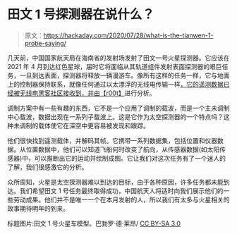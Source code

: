 # 田文 1 号探测器在说什么？

> 原文：<https://hackaday.com/2020/07/28/what-is-the-tianwen-1-probe-saying/>

几天前，中国国家航天局在海南省的发射场发射了田文一号火星探测器。它应该在 2021 年 4 月到达红色星球，届时它将面临从其轨道组件发射表面探测器的艰巨任务，一旦到达表面，探测器将释放一辆漫游车。像所有这样的任务一样，它与地面上的控制器保持联系，就像任何通过以太漂浮的无线电传输一样[，它的遥测数据已经被无线电黑客社区接收到，并由【r00t】](http://www.r00t.cz/Sats/Tianwen1)进行分析。

调制方案中有一些有趣的东西，它不是一个应用了调制的载波，而是一个主未调制中心载波，数据出现在一系列子载波上。这是它作为太空探测器的一个特点吗？这种未调制的载体使它在深空中更容易被发现和跟踪。

他们很快找到遥测载体，并解码其帧。它携带一系列数据集，包括位置和仪器数据。从位置数据中，他们可以知道飞船何时改变了航向，从传感器数据(如太阳传感器)中，可以推断出它的运动并绘制成图。它让我们对这次任务有了一个迷人的了解，我们很感激它的分析。

众所周知，火星是太空探测器难以到达的目标，由于各种原因，许多任务都未能到达。我们希望田文 1 号任务最终取得成功，中国航天人将适时向我们展示他们的一些劳动成果。他们并不是唯一一个在本月发射的人，所以我们有太多与火星相关的故事期待明年的到来。

标题图片:田文 1 号火星车模型。巴勃罗·德·莱昂/ [CC BY-SA 3.0](https://commons.wikimedia.org/wiki/File:Mars_Global_Remote_Sensing_Orbiter_and_Small_Rover_at_IAC_Bremen_2018_02.jpg)